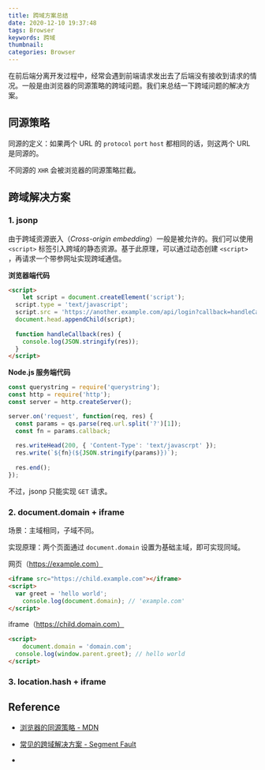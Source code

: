 ```yaml
---
title: 跨域方案总结
date: 2020-12-10 19:37:48
tags: Browser
keywords: 跨域
thumbnail: 
categories: Browser
---
```


在前后端分离开发过程中，经常会遇到前端请求发出去了后端没有接收到请求的情况。一般是由浏览器的同源策略的跨域问题。我们来总结一下跨域问题的解决方案。

<!-- MORE -->

## 同源策略

同源的定义：如果两个 URL 的 `protocol` `port` `host` 都相同的话，则这两个 URL 是同源的。

不同源的 `XHR` 会被浏览器的同源策略拦截。

## 跨域解决方案

### 1. jsonp

由于跨域资源嵌入（*Cross-origin embedding*）一般是被允许的。我们可以使用 `<script>` 标签引入跨域的静态资源。基于此原理，可以通过动态创建 `<script>` ，再请求一个带参网址实现跨域通信。

**浏览器端代码**

```html
<script>
	let script = document.createElement('script');
  script.type = 'text/javascript';
  script.src = 'https://another.example.com/api/login?callback=handleCallback';
  document.head.appendChild(script);
  
  function handleCallback(res) {
    console.log(JSON.stringify(res));
  }
</script>
```

**Node.js 服务端代码**

```js
const querystring = require('querystring');
const http = require('http');
const server = http.createServer();

server.on('request', function(req, res) {
  const params = qs.parse(req.url.split('?')[1]);
  const fn = params.callback;
  
  res.writeHead(200, { 'Content-Type': 'text/javascrpt' });
  res.write(`${fn}(${JSON.stringify(params)})`);
  
  res.end();
});
```

不过，jsonp 只能实现 `GET` 请求。

### 2. document.domain + iframe

场景：主域相同，子域不同。

实现原理：两个页面通过 `document.domain` 设置为基础主域，即可实现同域。

网页（https://example.com）

```html
<iframe src="https://child.example.com"></iframe>
<script>
  var greet = 'hello world';
	console.log(document.domain); // 'example.com'
</script>
```

iframe（https://child.domain.com）

```html
<script>
	document.domain = 'domain.com';
  console.log(window.parent.greet); // hello world
</script>
```

### 3. location.hash + iframe





## Reference

+ [浏览器的同源策略 - MDN](https://developer.mozilla.org/zh-CN/docs/Web/Security/Same-origin_policy)

+ [常见的跨域解决方案 - Segment Fault](https://segmentfault.com/a/1190000011145364)

+ 